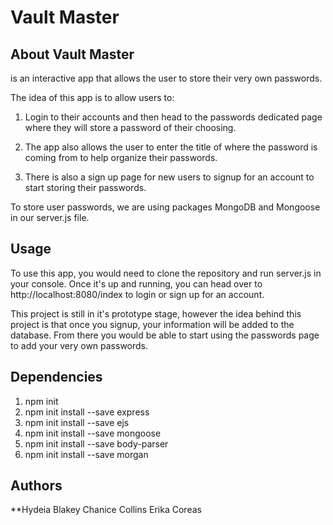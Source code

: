# Vault Master




## About Vault Master
is an interactive app that allows the user to store their very own passwords.
 
The idea of this app is to allow users to:

1. Login to their accounts and then head to the passwords dedicated 
page where they will store a password of their choosing. 

2. The app also allows the user to enter the title of where the password is coming from to help organize their passwords. 

3. There is also a sign up page for new users to signup for an account to start storing their passwords. 

To store user passwords, we are using packages MongoDB and Mongoose in our server.js file. 


## Usage

To use this app, you would need to clone the repository and run server.js in your console. 
Once it's up and running, you can head over to http://localhost:8080/index to login or sign up for an 
account. 

This project is still in it's prototype stage, however the idea behind this project is that once you signup, your information will be added to the database. From there you would be able to start using the passwords page to add your very own passwords. 

## Dependencies
1. npm init
2. npm init install --save express
3. npm init install --save ejs
4. npm init install --save mongoose
5. npm init install --save body-parser
6. npm init install --save morgan

## Authors
**Hydeia Blakey
Chanice Collins
Erika Coreas 
